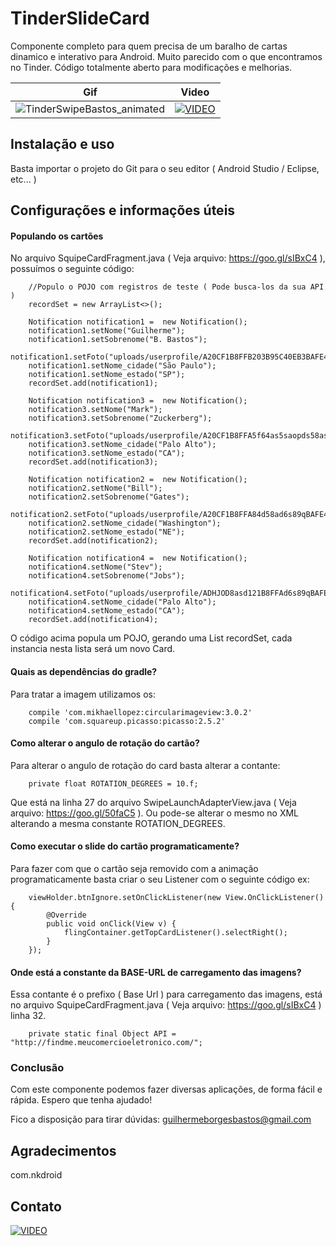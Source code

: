 
# TinderSlideCard
Componente completo para quem precisa de um baralho de cartas dinamico e interativo para Android. Muito parecido com o que encontramos no Tinder. Código totalmente aberto para modificações e melhorias.

| Gif | Video |
| --- | --- |
| ![TinderSwipeBastos_animated](https://meucomercioeletronico.com/tutorial/TinderSwipeBastos_animated.gif)  | [![VIDEO](https://img.youtube.com/vi/r6qHrTARf2U/0.jpg)](https://www.youtube.com/watch?v=r6qHrTARf2U) |
  

## Instalação e uso
Basta importar o projeto do Git para o seu editor ( Android Studio / Eclipse, etc... )

## Configurações e informações úteis ##

#### Populando os cartões
No arquivo SquipeCardFragment.java ( Veja arquivo: https://goo.gl/sIBxC4 ), possuímos o seguinte código:

```
    //Populo o POJO com registros de teste ( Pode busca-los da sua API )
    recordSet = new ArrayList<>();
    
    Notification notification1 =  new Notification();
    notification1.setNome("Guilherme");
    notification1.setSobrenome("B. Bastos");
    notification1.setFoto("uploads/userprofile/A20CF1B8FFB203B95C40EB3BAFE4F78C.jpg");
    notification1.setNome_cidade("São Paulo");
    notification1.setNome_estado("SP");
    recordSet.add(notification1);
    
    Notification notification3 =  new Notification();
    notification3.setNome("Mark");
    notification3.setSobrenome("Zuckerberg");
    notification3.setFoto("uploads/userprofile/A20CF1B8FFA5f64as5saopds58asAFE4F78C.jpg");
    notification3.setNome_cidade("Palo Alto");
    notification3.setNome_estado("CA");
    recordSet.add(notification3);
    
    Notification notification2 =  new Notification();
    notification2.setNome("Bill");
    notification2.setSobrenome("Gates");
    notification2.setFoto("uploads/userprofile/A20CF1B8FFA84d58ad6s89qBAFE4F78C.jpg");
    notification2.setNome_cidade("Washington");
    notification2.setNome_estado("NE");
    recordSet.add(notification2);
    
    Notification notification4 =  new Notification();
    notification4.setNome("Stev");
    notification4.setSobrenome("Jobs");
    notification4.setFoto("uploads/userprofile/ADHJOD8asd121B8FFAd6s89qBAFE4F78C.jpg");
    notification4.setNome_cidade("Palo Alto");
    notification4.setNome_estado("CA");
    recordSet.add(notification4);
```
O código acima popula um POJO, gerando uma List<Notification> recordSet, cada instancia nesta lista será um novo Card.


#### Quais as dependências do gradle?

Para tratar a imagem utilizamos os:
```
    compile 'com.mikhaellopez:circularimageview:3.0.2'
    compile 'com.squareup.picasso:picasso:2.5.2'
```

#### Como alterar o angulo de rotação do cartão?

Para alterar o angulo de rotação do card basta alterar a contante:
```
    private float ROTATION_DEGREES = 10.f;
```
Que está na linha 27 do arquivo SwipeLaunchAdapterView.java ( Veja arquivo: https://goo.gl/50faC5 ).
Ou pode-se alterar o mesmo no XML alterando a mesma constante ROTATION_DEGREES.

#### Como executar o slide do cartão programaticamente?

Para fazer com que o cartão seja removido com a animação programaticamente basta criar o seu Listener com o seguinte código ex:

```
    viewHolder.btnIgnore.setOnClickListener(new View.OnClickListener() {
        @Override
        public void onClick(View v) {
            flingContainer.getTopCardListener().selectRight();
        }
    });
```

#### Onde está a constante da BASE-URL de carregamento das imagens?

Essa contante é o prefixo ( Base Url ) para carregamento das imagens, está no arquivo SquipeCardFragment.java ( Veja arquivo: https://goo.gl/sIBxC4 ) linha 32.

```
    private static final Object API = "http://findme.meucomercioeletronico.com/";
```


### Conclusão

Com este componente podemos fazer diversas aplicações, de forma fácil e rápida.
Espero que tenha ajudado!

Fico a disposição para tirar dúvidas:
guilhermeborgesbastos@gmail.com

## Agradecimentos

com.nkdroid


## Contato
[![VIDEO](https://media.licdn.com/mpr/mpr/shrinknp_100_100/AAEAAQAAAAAAAAgiAAAAJGMwMTQwNTMyLTU2N2EtNDM1NS1iZDMxLTI2ZjVhZDRlNjM2Mw.jpg)](https://www.facebook.com/guilherme.borgesbastos)
